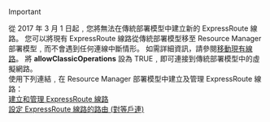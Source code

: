 > [!IMPORTANT] 
> 從 2017 年 3 月 1 日起﹐您將無法在傳統部署模型中建立新的 ExpressRoute 線路。 您可以將現有 ExpressRoute 線路從傳統部署模型移至 Resource Manager 部署模型﹐而不會遇到任何連線中斷情形。 如需詳細資訊，請參閱[移動現有線路](../articles/expressroute/expressroute-move.md)。 將 **allowClassicOperations** 設為 TRUE﹐即可連接到傳統部署模型中的虛擬網路。<br>使用下列連結﹐在 Resource Manager 部署模型中建立及管理 ExpressRoute 線路：<br>[建立和管理 ExpressRoute 線路](../articles/expressroute/expressroute-howto-circuit-portal-resource-manager.md)<br>[設定 ExpressRoute 線路的路由 (對等戶連)](../articles/expressroute/expressroute-howto-routing-portal-resource-manager.md)<br>
>     
>